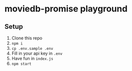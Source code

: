 # moviedb-promise playground

## Setup

1. Clone this repo
2. `npm i`
3. `cp .env.sample .env`
4. Fill in your api key in `.env`
5. Have fun in `index.js`
6. `npm start`
